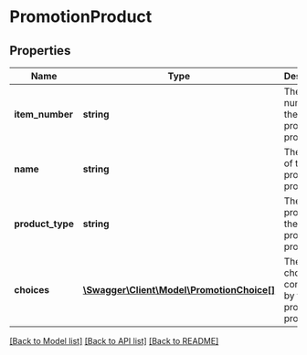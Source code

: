 # PromotionProduct

## Properties
Name | Type | Description | Notes
------------ | ------------- | ------------- | -------------
**item_number** | **string** | The item number of the promotional product. | [optional] 
**name** | **string** | The name of the promotional product. | [optional] 
**product_type** | **string** | The type of product of the promotional product. | [optional] 
**choices** | [**\Swagger\Client\Model\PromotionChoice[]**](PromotionChoice.md) | The choices contained by the promotion product. | [optional] 

[[Back to Model list]](../README.md#documentation-for-models) [[Back to API list]](../README.md#documentation-for-api-endpoints) [[Back to README]](../README.md)


